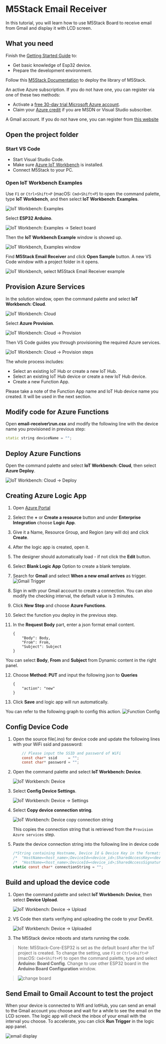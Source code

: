# M5Stack Email Receiver

In this tutorial, you will learn how to use M5Stack Board to receive email from Gmail and display it with LCD screen.

## What you need

Finish the [Getting Started Guide](./esp32-get-started.md) to:

- Get basic knowledge of Esp32 device.
- Prepare the development environment.

Follow this [M5Stack Documentation](http://www.m5stack.com/assets/docs/index.html#installing-the-esp32-arduino-core/) to deploy the library of M5Stack.

An active Azure subscription. If you do not have one, you can register via one of these two methods:

- Activate a [free 30-day trial Microsoft Azure account](https://azure.microsoft.com/free/).
- Claim your [Azure credit](https://azure.microsoft.com/pricing/member-offers/msdn-benefits-details/) if you are MSDN or Visual Studio subscriber.

A Gmail account. If you do not have one, you can register from [this website](https://accounts.google.com/signup/v2/webcreateaccount?flowName=GlifWebSignIn&flowEntry=SignUp/)


## Open the project folder

### Start VS Code

- Start Visual Studio Code.
- Make sure [Azure IoT Workbench](https://marketplace.visualstudio.com/items?itemName=vsciot-vscode.vscode-iot-workbench) is installed.
- Connect M5Stack to your PC.

### Open IoT Workbench Examples

Use `F1` or `Ctrl+Shift+P` (macOS: `Cmd+Shift+P`) to open the command palette, type **IoT Workbench**, and then select **IoT Workbench: Examples**.

![IoT Workbench: Examples](media/iot-workbench-examples-cmd.png)

Select **ESP32 Arduino**.

![IoT Workbench: Examples -> Select board](media/iot-workbench-examples-board.png)

Then the **IoT Workbench Example** window is showed up.

![IoT Workbench, Examples window](media/iot-workbench-examples.png)

Find **M5Stack Email Receiver** and click **Open Sample** button. A new VS Code window with a project folder in it opens.

![IoT Workbench, select M5Stack Email Receiver example](media/devkit-state/open-example-devkitstate.jpg)

## Provision Azure Services

In the solution window, open the command palette and select **IoT Workbench: Cloud**.

![IoT Workbench: Cloud](media/iot-workbench-cloud.png)

Select **Azure Provision**.

![IoT Workbench: Cloud -> Provision](media/iot-workbench-cloud-provision.png)

Then VS Code guides you through provisioning the required Azure services.

![IoT Workbench: Cloud -> Provision steps](media/iot-workbench-cloud-provision-steps3.png)

The whole process includes:

- Select an existing IoT Hub or create a new IoT Hub.
- Select an existing IoT Hub device or create a new IoT Hub device. 
- Create a new Function App.

Please take a note of the Function App name and IoT Hub device name you created. It will be used in the next section.

## Modify code for Azure Functions
Open **email-receiver\run.csx** and modify the following line with the device name you provisioned in previous step:
```cpp
static string deviceName = "";
```

## Deploy Azure Functions

Open the command palette and select **IoT Workbench: Cloud**, then select **Azure Deploy**.

![IoT Workbench: Cloud -> Deploy](media/iot-workbench-cloud-deploy.png)


## Creating Azure Logic App

1. Open [Azure Portal](https://portal.azure.com)
2. Select the **+** or **Create a resource** button and under **Enterprise Integration** choose **Logic App**.
3. Give it a Name, Resource Group, and Region (any will do) and click **Create**.
4. After the logic app is created, open it.
5. The designer should automatically load - if not click the **Edit** button.
6. Select **Blank Logic App** Option to create a blank template.
7. Search for **Gmail** and select **When a new email arrives** as trigger.
![Gmail Trigger](media/m5stack-email-receiver/m5stack-email-receiver-gmail-trigger.png)
8. Sign in with your Gmail account to create a connection. You can also modify the checking interval, the default value is 3 minutes.
9. Click **New Step** and choose **Azure Functions**.
10. Select the function you deploy in the previous step.
11. In the **Request Body** part, enter a json format email content.

		{
			"Body": Body,
			"From": From,
			"Subject": Subject
		}

You can select **Body**, **From** and **Subject** from Dynamic content in the right panel.

12. Choose **Method: PUT** and input the following json to **Queries**

		{
			"action": "new"
		}

13. Click **Save** and logic app will run automatically.

You can refer to the following graph to config this action.
![Function Config](media/m5stack-email-receiver/m5stack-email-receiver-function-config.png)

## Config Device Code

1. Open the source file(.ino) for device code and update the following lines with your WiFi ssid and password:
    ```csharp
		// Please input the SSID and password of WiFi
		const char* ssid     = "";
		const char* password = "";
    ```

2. Open the command palette and select **IoT Workbench: Device**.

	![IoT Workbench: Device](media/iot-workbench-device.png)

3. Select **Config Device Settings**.

	![IoT Workbench: Device -> Settings](media/iot-workbench-device-settings.png)

4. Select **Copy device connection string**.

	![IoT Workbench: Device copy connection string](media/esp32-get-started/copy-connection-string.png)

   This copies the connection string that is retrieved from the `Provision Azure services` step.

5. Paste the device connection string into the following line in device code
    ```csharp
	/*String containing Hostname, Device Id & Device Key in the format:                         */
	/*  "HostName=<host_name>;DeviceId=<device_id>;SharedAccessKey=<device_key>"                */
	/*  "HostName=<host_name>;DeviceId=<device_id>;SharedAccessSignature=<device_sas_token>"    */
	static const char* connectionString = "";
    ```

## Build and upload the device code

1. Open the command palette and select **IoT Workbench: Device**, then select **Device Upload**.

	![IoT Workbench: Device -> Upload](media/iot-workbench-device-upload.png)

2. VS Code then starts verifying and uploading the code to your DevKit.

	![IoT Workbench: Device -> Uploaded](media/esp32-get-started/esp32-device-uploaded.png)

3. The M5Stack device reboots and starts running the code.

>Note: M5Stack-Core-ESP32 is set as the default board after the IoT project is created. To change the setting, use `F1` or `Ctrl+Shift+P` (macOS: `Cmd+Shift+P`) to open the command palette, type and select **Arduino: Board Config**. Change to use other ESP32 board in the **Arduino Board Configuration** window.

>![change board](media/esp32-get-started/change-board.png)


## Send Email to Gmail Account to test the project

When your device is connected to Wifi and IotHub, you can send an email to the Gmail account you choose and wait for a while to see the email on the LCD screen. The logic app will check the inbox of your email with the interval you choose. To accelerate, you can click **Run Trigger** in the logic app panel.

![email display](media/m5stack-email-receiver/m5stack-email-display.jpg)
